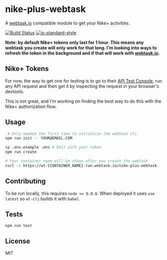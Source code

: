 nike-plus-webtask
==================

A [webtask.io](https://webtask.io/) compatible module to get your Nike+ activities.

[![Build Status](https://travis-ci.org/lukekarrys/nike-plus-webtask.png?branch=master)](https://travis-ci.org/lukekarrys/nike-plus-webtask)
[![js-standard-style](https://img.shields.io/badge/code%20style-standard-brightgreen.svg?style=flat)](https://github.com/feross/standard)

**Note: by default Nike+ tokens only last for 1 hour. This means any webtask you create will only work for that long. I'm looking into ways to refresh the token in the background and if that will work with [webtask.io](https://webtask.io).**


## Nike+ Tokens

For now, the way to get one for testing is to go to their [API Test Console](https://developer.nike.com/documentation/api-docs/activity-services/list-activities.html), run any API request and then get it by inspecting the request in your browser's devtools.

This is not great, and I'm working on finding the best way to do this with the Nike+ authorization flow.


## Usage

```sh
 # Only needed the first time to initialize the webtask cli
npm run init -- YOUR@EMAIL.COM

cp .env.example .env # Edit with your token
npm run create

# Your container name will be shown after you create the webtask
curl -s https://wt-{CONTAINER_NAME}.run.webtask.io/nike-plus-webtask
```


## Contributing

To be run locally, this requires `node >= 6.0.0`. When deployed it uses `use latest` so `wt-cli` builds it with `babel`.


## Tests

`npm run test`


## License

MIT
